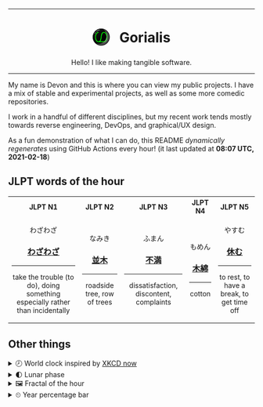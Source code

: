 ***

<h1 align="center">
<sub>
    <img src="readme/resources/avatar.png" height="36">
</sub>
&nbsp;
Gorialis
</h1>
<p align="center">
Hello! I like making tangible software.
</p>

***

My name is Devon and this is where you can view my public projects. I have a mix of stable and experimental projects, as well as some more comedic repositories.

I work in a handful of different disciplines, but my recent work tends mostly towards reverse engineering, DevOps, and graphical/UX design.

As a fun demonstration of what I can do, this README *dynamically regenerates* using GitHub Actions every hour! (it last updated at **08:07 UTC, 2021-02-18**)

<h2>JLPT words of the hour</h2>
<table>
    <tr>
        <th>JLPT N1</th>
        <th>JLPT N2</th>
        <th>JLPT N3</th>
        <th>JLPT N4</th>
        <th>JLPT N5</th>
    </tr>
    <tr>
        <td>
            <p align="center">わざわざ</p>
            <h3 align="center"><b><a href="https://jisho.org/search/%E3%82%8F%E3%81%96%E3%82%8F%E3%81%96">わざわざ</a></b></h3>
            <hr>
            <p align="center">take the trouble (to do),<wbr> doing something especially rather than incidentally</p>
        </td>
        <td>
            <p align="center">なみき</p>
            <h3 align="center"><b><a href="https://jisho.org/search/%E4%B8%A6%E6%9C%A8">並木</a></b></h3>
            <hr>
            <p align="center">roadside tree,<wbr> row of trees</p>
        </td>
        <td>
            <p align="center">ふまん</p>
            <h3 align="center"><b><a href="https://jisho.org/search/%E4%B8%8D%E6%BA%80">不満</a></b></h3>
            <hr>
            <p align="center">dissatisfaction,<wbr> discontent,<wbr> complaints</p>
        </td>
        <td>
            <p align="center">もめん</p>
            <h3 align="center"><b><a href="https://jisho.org/search/%E6%9C%A8%E7%B6%BF">木綿</a></b></h3>
            <hr>
            <p align="center">cotton</p>
        </td>
        <td>
            <p align="center">やすむ</p>
            <h3 align="center"><b><a href="https://jisho.org/search/%E4%BC%91%E3%82%80">休む</a></b></h3>
            <hr>
            <p align="center">to rest,<wbr> to have a break,<wbr> to get time off</p>
        </td>
    </tr>
</table>

<h2>Other things</h2>
<details>
<summary>🕗  World clock inspired by <a href="https://xkcd.com/now">XKCD now</a></summary>

> <img src="generated/now.png" width="512">

</details>
<details>
<summary>🌓 Lunar phase</summary>

The moon is approximately 24.39% through its phase (First Quarter).

</details>
<details>
<summary>&#x1f5bc; Fractal of the hour</summary>

> <img src="generated/fractal.png" width="512">

</details>
<details>
<summary>&#x23f2; Year percentage bar</summary>
<pre><code>2021 [██▁▁▁▁▁▁▁▁▁▁▁▁▁▁▁▁▁▁] 13.24%</code></pre>
</details>
